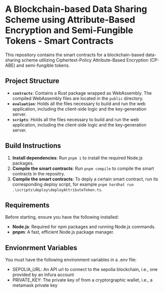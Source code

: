 # A Blockchain-based Data Sharing Scheme using Attribute-Based Encryption and Semi-Fungible Tokens - Smart Contracts

This repository contains the smart contracts for a blockchain-based data-sharing scheme utilizing Ciphertext-Policy Attribute-Based Encryption (CP-ABE) and semi-fungible tokens.

## Project Structure

- **`contracts`**: Contains a Rust package wrapped as WebAssembly. The compiled WebAssembly files are located in the `public` directory.
- **`evaluation`**: Holds all the files necessary to build and run the web application, including the client-side logic and the key-generation server.
- **`scripts`**: Holds all the files necessary to build and run the web application, including the client-side logic and the key-generation server.

## Build Instructions

1. **Install dependencies**: Run `pnpm i` to install the required Node.js packages.
2. **Compile the smart contracts**: Run `pnpm compile` to compile the smart contracts in the repositry.
3. **Compile the smart contracts**: To deply a certain smart contract, run its corresponding deploy script, for example `pnpm hardhat run .\scripts\deploy\deployAttributeToken.ts`.

## Requirements

Before starting, ensure you have the following installed:

- **Node.js**: Required for npm packages and running Node.js commands.
- **pnpm**: A fast, efficient Node.js package manager.

## Envionrment Variables

You must have the following environment variables in a .env file:

- SEPOLIA_URL: An API url to connect to the sepolia blockchain, i.e., one provided by an Infura account
- PRIVATE_KEY: The private key of from a cryptorgraphic wallet, i.e., a metamask private key

